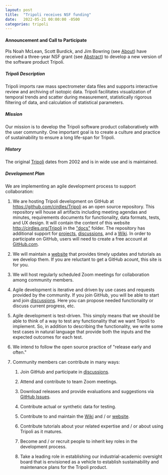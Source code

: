 ```yaml
---
layout: post
title:  "Tripoli receives NSF funding"
date:   2022-05-21 00:00:00 -0500
categories: tripoli
---
```

#### Announcement and Call to Participate
PIs Noah McLean, Scott Burdick, and Jim Bowring (see [About](/Tripoli/about.html)) have received a
three-year NSF grant (see [Abstract](/Tripoli/nsf_award_abstract.html)) to develop a new version of 
the software product Tripoli.

##### Tripoli Description
Tripoli imports raw mass spectrometer data files and supports interactive review and archiving of 
isotopic data. Tripoli facilitates visualization of temporal trends and scatter during measurement, 
statistically rigorous filtering of data, and calculation of statistical parameters.

##### Mission
Our mission is to develop the Tripoli software product collaboratively with the user community. One
important goal is to create a culture and practice of sustainability to ensure a long life-span for
Tripoli.

##### History
The original [Tripoli](https://github.com/bowring/tripoli) dates from 2002 and is in wide use and is maintained.

##### Development Plan
We are implementing an agile development process to support collaboration:  

1) We are hosting Tripoli
development on GitHub at https://github.com/cirdles/Tripoli as an open source repository.  This 
repository will house all artifacts including meeting agendas and minutes, requirements documents for
functionality, data formats, tests, and UX design.  It will contain the content of this website 
http://cirdles.org/Tripoli in the ["docs"](https://github.com/CIRDLES/Tripoli/tree/main/docs) folder.
The repository has additional support for [projects](https://github.com/CIRDLES/Tripoli/projects), 
[discussions](https://github.com/CIRDLES/Tripoli/discussions), and a 
[Wiki](https://github.com/CIRDLES/Tripoli/wiki). In order to participate on GitHub, users will need to
create a free account at [GitHub.com](https://github.com).

2) We will maintain a [website](http://cirdles.org/Tripoli) that provides timely updates and tutorials as we develop them.  If you are reluctant to get a GitHub acount, this site is for you.

3) We will host regularly scheduled Zoom meetings for collaboration among community members.

4) Agile development is iterative and driven by use cases and requests provided by the community.  If you join 
GitHub, you will be able to start and join [discussions](https://github.com/CIRDLES/Tripoli/discussions).  Here
you can propose needed functionality or discuss current progress, etc.

5) Agile development is test-driven.  This simply means that we should be able to think of a way to test any
functionality that we want Tripoli to implement.  So, in addition to describing the functionality,
we write some test cases
in natural language that provide 
both the inputs and the expected outcomes for each test.

6) We intend to follow the open source practice of "release early and often."

7) Community members can contribute in many ways:

   1) Join GitHub and participate in [discussions](https://github.com/CIRDLES/Tripoli/discussions).
   
   2) Attend and contribute to team Zoom meetings.
   
   3) Download releases and provide evaluations and suggestions via 
   [GitHub Issues](https://github.com/CIRDLES/Tripoli/issues).
   
   4) Contribute actual or synthetic data for testing.
   
   5) Contribute to and maintain the [Wiki](https://github.com/CIRDLES/Tripoli/wiki) 
   and / or [website](http://cirdles.org/Tripoli/).
   
   6) Contribute tutorials about your related expertise and / or about using Tripoli as it matures.
   
   7) Become and / or recruit people to inherit key roles in the development process.
   
   8) Take a leading role in establishing our industrial-academic oversight board that is envisioned as
   a vehicle to establish sustainability and maintenance plans for the Tripoli product.